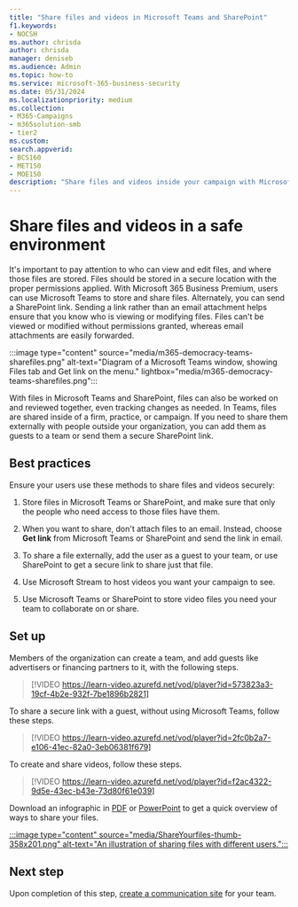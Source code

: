 ```yaml
---
title: "Share files and videos in Microsoft Teams and SharePoint"
f1.keywords:
- NOCSH
ms.author: chrisda
author: chrisda
manager: deniseb
ms.audience: Admin
ms.topic: how-to
ms.service: microsoft-365-business-security
ms.date: 05/31/2024
ms.localizationpriority: medium
ms.collection:
- M365-Campaigns
- m365solution-smb
- tier2
ms.custom:
search.appverid:
- BCS160
- MET150
- MOE150
description: "Share files and videos inside your campaign with Microsoft Teams and SharePoint. Microsoft 365 Business premium includes Teams, which is a great way to safely share files and videos."
---
```


# Share files and videos in a safe environment

It's important to pay attention to who can view and edit files, and where those files are stored. Files should be stored in a secure location with the proper permissions applied. With Microsoft 365 Business Premium, users can use Microsoft Teams to store and share files. Alternately, you can send a SharePoint link. Sending a link rather than an email attachment helps ensure that you know who is viewing or modifying files. Files can't be viewed or modified without permissions granted, whereas email attachments are easily forwarded.

:::image type="content" source="media/m365-democracy-teams-sharefiles.png" alt-text="Diagram of a Microsoft Teams window, showing Files tab and Get link on the menu." lightbox="media/m365-democracy-teams-sharefiles.png":::

With files in Microsoft Teams and SharePoint, files can also be worked on and reviewed together, even tracking changes as needed. In Teams, files are shared inside of a firm, practice, or campaign. If you need to share them externally with people outside your organization, you can add them as guests to a team or send them a secure SharePoint link.

## Best practices

Ensure your users use these methods to share files and videos securely:

1. Store files in Microsoft Teams or SharePoint, and make sure that only the people who need access to those files have them.

2. When you want to share, don't attach files to an email. Instead, choose **Get link** from Microsoft Teams or SharePoint and send the link in email.

3. To share a file externally, add the user as a guest to your team, or use SharePoint to get a secure link to share just that file.

4. Use Microsoft Stream to host videos you want your campaign to see.

5. Use Microsoft Teams or SharePoint to store video files you need your team to collaborate on or share.

## Set up

Members of the organization can create a team, and add guests like advertisers or financing partners to it, with the following steps.

> [!VIDEO https://learn-video.azurefd.net/vod/player?id=573823a3-19cf-4b2e-932f-7be1896b2821]

To share a secure link with a guest, without using Microsoft Teams, follow these steps.

> [!VIDEO https://learn-video.azurefd.net/vod/player?id=2fc0b2a7-e106-41ec-82a0-3eb06381f679]

To create and share videos, follow these steps.

> [!VIDEO https://learn-video.azurefd.net/vod/player?id=f2ac4322-9d5e-43ec-b43e-73d80f61e039]

Download an infographic in [PDF](https://go.microsoft.com/fwlink/?linkid=2079435) or [PowerPoint](https://go.microsoft.com/fwlink/?linkid=2079438) to get a quick overview of ways to share your files.

[:::image type="content" source="media/ShareYourfiles-thumb-358x201.png" alt-text="An illustration of sharing files with different users.":::](https://go.microsoft.com/fwlink/?linkid=2079435)

## Next step

Upon completion of this step, [create a communication site](create-communications-site.md) for your team.
